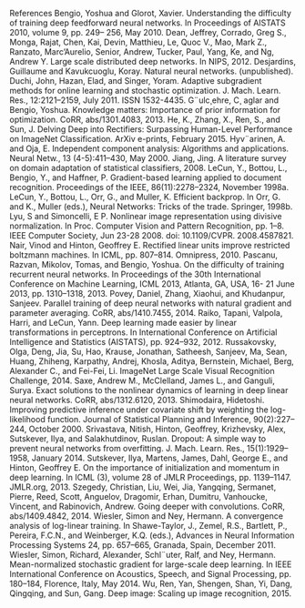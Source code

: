 References
Bengio, Yoshua and Glorot, Xavier. Understanding the difficulty of training deep feedforward neural networks. In Proceedings of AISTATS 2010, volume 9, pp. 249– 256, May 2010.
Dean, Jeffrey, Corrado, Greg S., Monga, Rajat, Chen, Kai, Devin, Matthieu, Le, Quoc V., Mao, Mark Z., Ranzato, Marc’Aurelio, Senior, Andrew, Tucker, Paul, Yang, Ke, and Ng, Andrew Y. Large scale distributed deep networks. In NIPS, 2012.
Desjardins, Guillaume and Kavukcuoglu, Koray. Natural neural networks. (unpublished).
Duchi, John, Hazan, Elad, and Singer, Yoram. Adaptive subgradient methods for online learning and stochastic optimization. J. Mach. Learn. Res., 12:2121–2159, July 2011. ISSN 1532-4435.
G¨ulc¸ehre, C¸ aglar and Bengio, Yoshua. Knowledge matters: Importance of prior information for optimization. CoRR, abs/1301.4083, 2013.
He, K., Zhang, X., Ren, S., and Sun, J. Delving Deep into Rectifiers: Surpassing Human-Level Performance on ImageNet Classification. ArXiv e-prints, February 2015.
Hyv¨arinen, A. and Oja, E. Independent component analysis: Algorithms and applications. Neural Netw., 13 (4-5):411–430, May 2000.
Jiang, Jing. A literature survey on domain adaptation of statistical classifiers, 2008.
LeCun, Y., Bottou, L., Bengio, Y., and Haffner, P. Gradient-based learning applied to document recognition. Proceedings of the IEEE, 86(11):2278–2324, November 1998a.
LeCun, Y., Bottou, L., Orr, G., and Muller, K. Efficient backprop. In Orr, G. and K., Muller (eds.), Neural Networks: Tricks of the trade. Springer, 1998b.
Lyu, S and Simoncelli, E P. Nonlinear image representation using divisive normalization. In Proc. Computer Vision and Pattern Recognition, pp. 1–8. IEEE Computer Society, Jun 23-28 2008. doi: 10.1109/CVPR. 2008.4587821.
Nair, Vinod and Hinton, Geoffrey E. Rectified linear units improve restricted boltzmann machines. In ICML, pp. 807–814. Omnipress, 2010.
Pascanu, Razvan, Mikolov, Tomas, and Bengio, Yoshua. On the difficulty of training recurrent neural networks. In Proceedings of the 30th International Conference on Machine Learning, ICML 2013, Atlanta, GA, USA, 16- 21 June 2013, pp. 1310–1318, 2013.
Povey, Daniel, Zhang, Xiaohui, and Khudanpur, Sanjeev. Parallel training of deep neural networks with natural gradient and parameter averaging. CoRR, abs/1410.7455, 2014.
Raiko, Tapani, Valpola, Harri, and LeCun, Yann. Deep learning made easier by linear transformations in perceptrons. In International Conference on Artificial Intelligence and Statistics (AISTATS), pp. 924–932, 2012.
Russakovsky, Olga, Deng, Jia, Su, Hao, Krause, Jonathan, Satheesh, Sanjeev, Ma, Sean, Huang, Zhiheng, Karpathy, Andrej, Khosla, Aditya, Bernstein, Michael, Berg, Alexander C., and Fei-Fei, Li. ImageNet Large Scale Visual Recognition Challenge, 2014.
Saxe, Andrew M., McClelland, James L., and Ganguli, Surya. Exact solutions to the nonlinear dynamics of learning in deep linear neural networks. CoRR, abs/1312.6120, 2013.
Shimodaira, Hidetoshi. Improving predictive inference under covariate shift by weighting the log-likelihood function. Journal of Statistical Planning and Inference, 90(2):227–244, October 2000.
Srivastava, Nitish, Hinton, Geoffrey, Krizhevsky, Alex, Sutskever, Ilya, and Salakhutdinov, Ruslan. Dropout: A simple way to prevent neural networks from overfitting. J. Mach. Learn. Res., 15(1):1929–1958, January 2014.
Sutskever, Ilya, Martens, James, Dahl, George E., and Hinton, Geoffrey E. On the importance of initialization and momentum in deep learning. In ICML (3), volume 28 of JMLR Proceedings, pp. 1139–1147. JMLR.org, 2013.
Szegedy, Christian, Liu, Wei, Jia, Yangqing, Sermanet, Pierre, Reed, Scott, Anguelov, Dragomir, Erhan, Dumitru, Vanhoucke, Vincent, and Rabinovich, Andrew. Going deeper with convolutions. CoRR, abs/1409.4842, 2014.
Wiesler, Simon and Ney, Hermann. A convergence analysis of log-linear training. In Shawe-Taylor, J., Zemel, R.S., Bartlett, P., Pereira, F.C.N., and Weinberger, K.Q. (eds.), Advances in Neural Information Processing Systems 24, pp. 657–665, Granada, Spain, December 2011.
Wiesler, Simon, Richard, Alexander, Schl¨uter, Ralf, and Ney, Hermann. Mean-normalized stochastic gradient for large-scale deep learning. In IEEE International Conference on Acoustics, Speech, and Signal Processing, pp. 180–184, Florence, Italy, May 2014.
Wu, Ren, Yan, Shengen, Shan, Yi, Dang, Qingqing, and Sun, Gang. Deep image: Scaling up image recognition, 2015.
